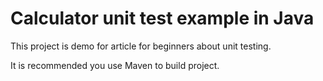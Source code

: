 Calculator unit test example in Java
===============

This project is demo for article for beginners about unit testing.

It is recommended you use Maven to build project.

